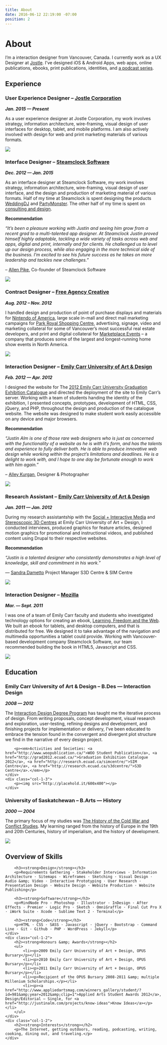```yaml
---
title: About
date: 2016-06-12 22:19:00 -07:00
position: 2
---
```


<div class="grid">
    <div class="col-2-3">
    	<h1>About</h1>
    	<p>I’m a interaction designer from Vancouver, Canada. I currently work as a UX Designer at <a href="http://www.jostle.me/">Jostle</a>. I’ve designed iOS &amp; Android Apps, web apps, online publications, ebooks, print publications, identities, and <a href="http://makingconversation.ca/" title="Making Conversation Podcast">a podcast series</a>.</p>
    </div>
</div>

<div class="grid">
    <div class="col-2-3">
		<h2><strong>Experience</strong></h2>
	</div>
</div>

<div class="grid">
    <div class="col-2-3">
		<h3><strong>User Experience Designer – <a href="http://www.jostle.me/">Jostle Corporation</a></strong></h3>
		<p><strong><em>Jan. 2015 — Present</em></strong></p>
		<p>As a user experience designer at Jostle Corporation, my work involves strategy, information architecture, wire-framing, visual design of user interfaces for desktop, tablet, and mobile platforms. I am also actively involved with design for web and print marketing materials of various formats.</p>
	</div>
	<div class="col-1-3">
		<p><img src="/uploads/jostle.jpg"></p>
	</div>
</div>

<div class="grid">
    <div class="col-2-3">
		<h3><strong>Interface Designer – <a href="http://www.steamclock.com/">Steamclock Software</a></strong></h3>
		<p><strong><em>Dec. 2012 — Jan. 2015</em></strong></p>
		<p>As an interface designer at Steamclock Software, my work involves strategy, information architecture, wire-framing, visual design of user interface, and the design and production of marketing material of various formats. Half of my time at Steamclock is spent designing the products <a href="http://www.steamclock.com/weddingdj/">WeddingDJ</a> and <a href="http://www.steamclock.com/partymonster/">PartyMonster</a>. The other half of my time is spent on <a href="http://www.steamclock.com/services/">consulting and design</a>.</p>
		<p><strong>Recommendation</strong></p>
		<p><em>“It’s been a pleasure working with Justin and seeing him grow from a recent grad to a multi-talented app designer. At Steamclock Justin proved himself highly adaptable, tackling a wide variety of tasks across web and apps, digital and print, internally and for clients. He challenged us to level up our design process, while also engaging in the more technical side of the business. I’m excited to see his future success as he takes on more leadership and tackles new challenges.”</em></p>
		<p>– <a href="http://ca.linkedin.com/in/allenpike">Allen Pike</a>, Co-founder of Steamclock Software</p>
	</div>
    <div class="col-1-3">
    	<p><img src="/uploads/steamclock.jpg"></p>
    </div>
</div>

<div class="grid">
    <div class="col-2-3">
		<h3><strong>Contract Designer – <a href="http://freeagencycreative.com/">Free Agency Creative</a></strong></h3>
		<p><strong><em>Aug. 2012 – Nov. 2012</em></strong></p>
		<p>I handled design and production of point of purchase displays and materials for <a href="http://www.nintendo.com/">Nintendo of America</a>, large scale in-mall and direct mail marketing campaigns for <a href="http://www.shopparkroyal.com/">Park Royal Shopping Centre</a>, advertising, signage, video and marketing collateral for some of Vancouver’s most successful real estate developers, and print and digital collateral for <a href="http://www.nintendo.com/">Marketplace Events</a> – a company that produces some of the largest and longest-running home show events in North America.</p>
	</div>
    <div class="col-1-3">
    	<p><img src="/uploads/freeagencycreative.jpg"></p>
    </div>
</div>

<div class="grid">
    <div class="col-2-3">
		<h3><strong>Interaction Designer – <a href="http://www.ecuad.ca/">Emily Carr University of Art &amp; Design</a></strong></h3>
		<p><strong><em>Feb. 2012 — Apr. 2012</em></strong></p>
		<p>I designed the website for The <a href="http://grad2012.ecuad.ca/">2012 Emily Carr University Graduation Exhibition Catalogue</a> and directed the deployment of the site to Emily Carr’s server. Working with a team of students handing the identity of the exhibition, I presented concepts, prototypes, development of HTML, CSS, jQuery, and PHP, throughout the design and production of the catalogue website. The website was designed to make student work easily accessible on any device and major browsers.</p>
		<p><strong>Recommendation</strong></p>
		<p><em>“Justin Alm is one of those rare web designers who is just as concerned with the functionality of a website as he is with it’s form, and has the talents and experience to fully deliver both. He is able to produce innovative web design while working within the project’s limitations and deadlines. He is a delight to work with, and I hope to one day be fortunate enough to work with him again.”</em></p>
		<p>– <a href="http://alleykurgan.com/">Alley Kurgan</a>, Designer &amp; Photographer</p>
	</div>
    <div class="col-1-3">
    	<p><img src="/uploads/studiogrey.jpg"></p>
    </div>
</div>

<div class="grid">
    <div class="col-2-3">
		<h3><strong>Research Assistant – <a href="http://www.ecuad.ca/">Emily Carr University of Art &amp; Design</a></strong></h3>
		<p><strong><em>Jan. 2011 — Jan. 2012</em></strong></p>
		<p>During my research assistantship with the <a href="http://research.ecuad.ca/simcentre/">Social + Interactive Media</a> and <a href="http://research.ecuad.ca/s3dcentre/">Stereoscopic 3D Centres</a> at Emily Carr University of Art + Design, I conducted interviews, produced graphics for feature articles, designed motion graphics for promotional and instructional videos, and published content using Drupal to their respective websites.</p>
		<p><strong>Recommendation</strong></p>
		<p><em>“Justin is a talented designer who consistently demonstrates a high level of knowledge, skill and commitment in his work.”</em></p>
		<p>— <a href="https://www.linkedin.com/in/sandradametto">Sandra Dametto</a> Project Manager S3D Centre &amp; SIM Centre</p>
	</div>
    <div class="col-1-3">
    	<p><img src="http://placehold.it/600x400"></p>
    </div>
</div>

<div class="grid">
    <div class="col-2-3">
		<h3><strong>Interaction Designer – <a href="https://www.mozilla.org/en-US/">Mozilla</a></strong></h3>
		<p><strong><em>Mar. — Sept. 2011</em></strong></p>
		<p>I was one of a team of Emily Carr faculty and students who investigated technology options for creating an ebook, <a href="http://learningfreedomandtheweb.org/">Learning, Freedom and the Web</a>. We built an ebook for tablets, and desktop computers, and that is distributed for free. We designed it to take advantage of the navigation and multimedia opportunities a tablet could provide. Working with Vancouver-based development company Steamclock Software, our team recommended building the book in HTML5, Javascript and CSS.</p>
	</div>
	<div class="col-1-3">
    	<p><img src="http://placehold.it/600x400"></p>
    </div>
</div>

<div class="grid">
    <div class="col-2-3">
		<h2><strong>Education</strong></h2>
	</div>
</div>

<div class="grid">
    <div class="col-2-3">
		<h3><strong>Emily Carr University of Art &amp; Design – B.Des — Interaction Design</strong></h3>
		<p><strong><em>2008 — 2012</em></strong></p>
		<p>The <a href="http://design.ecuad.ca/">Interaction Design Degree Program</a> has taught me the iterative process of design. From writing proposals, concept development, visual research and exploration, user-testing, refining designs and development, and finishing projects for implementation or delivery, I’ve been educated to embrace the tension found in the convergent and divergent plot structure we find in the narrative of every design project.</p>

		<p><em>Activities and Societies: <a href="http://www.woopublication.ca/">WOO Student Publication</a>, <a href="http://grad2012.ecuad.ca/">Graduation Exhibition Catalogue 2012</a>, <a href="http://research.ecuad.ca/simcentre/">SIM Centre</a>, <a href="http://research.ecuad.ca/s3dcentre/">S3D Centre</a>.</em></p>
	</div>
	<div class="col-1-3">
    	<p><img src="http://placehold.it/600x400"></p>
    </div>
</div>

<div class="grid">
    <div class="col-2-3">
		<h3><strong>University of Saskatchewan – B.Arts — History</strong></h3>
		<p><strong><em>2000 — 2004</em></strong></p>
		<p>The primary focus of my studies was <a href="http://artsandscience.usask.ca/arts-science/humanities-finearts.php">The History of the Cold War and Conflict Studies</a>. My learning ranged from the history of Europe in the 19th and 20th Centuries, history of imperialism, and the history of development.</p>
	</div>
	<div class="col-1-3">
    	<p><img src="http://placehold.it/600x400"></p>
    </div>
</div>

<div class="grid">
    <div class="col-1-2">
    	<h2><strong>Overview of Skills</strong></h2>
    	
		<h3><strong>Design</strong></h3>
		<p>Requirements Gathering · Stakeholder Interviews · Information Architecture · Sitemaps · Wireframes · Sketching · Visual Design · Audio &amp; Video · Interactive Prototyping · User Research · Presentation Design · Website Design · Website Production · Website Publishing</p>

		<h3><strong>Software</strong></h3>
		<p>MindNode Pro · Photoshop · Illustrator · InDesign · After Effects · Premier · Logic Pro · Sketch · OmniGraffle · Final Cut Pro X · iWork Suite · Xcode · Sublime Text 2 · Terminal</p>

		<h3><strong>Code</strong></h3>
		<p>HTML · CSS · SASS · Javascript · jQuery · Bootstrap · Command Line · Git · Github · PHP · WordPress · Jekyll</p>
	</div>
	<div class="col-1-2">
		<h2><strong>Honours &amp; Awards</strong></h2>
		<ul>
			<li><p>2009 Emily Carr University of Art + Design, OPUS Bursary</p></li>
			<li><p>2010 Emily Carr University of Art + Design, OPUS Bursary</p></li>
			<li><p>2011 Emily Carr University of Art + Design, OPUS Bursary</p></li>
			<li><p>Recipient of the OPUS Bursary 2008-2011 &amp; multiple Millenium Scholarships.</p></li>
			<li><p><a href="http://www.appliedartsmag.com/winners_gallery/student/?id=981&amp;year=2012&amp;clip=1">Applied Arts Student Awards 2012</a>, Design/Editorial – Single, for <a href="http://justinalm.com/projects/know-ideas">Know Ideas</a></p></li>
		</ul>
	</div>
	<div class="col-1-2">
		<h2><strong>Interests</strong></h2>
		<p>The Internet, getting outdoors, reading, podcasting, writing, cooking, dining out, and traveling.</p>
	</div>
</div>
